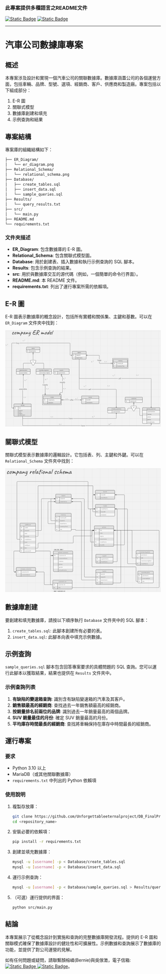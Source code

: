 ﻿### 此專案提供多種語言之README文件
[![Static Badge](https://img.shields.io/badge/lang-en-red)](https://github.com/Unforgettableeternalproject/DB_FinalProject/blob/main/README.md) [![Static Badge](https://img.shields.io/badge/lang-zh--tw-yellow)](https://github.com/Unforgettableeternalproject/DB_FinalProject/blob/main/README.zh-tw.md)

---

# 汽車公司數據庫專案

## 概述

本專案涉及設計和實現一個汽車公司的關聯數據庫。數據庫涵蓋公司的各個運營方面，包括車輛、品牌、型號、選項、經銷商、客戶、供應商和製造廠。專案包括以下組成部分：
1. E-R 圖
2. 關聯式模型
3. 數據庫創建和填充
4. 示例查詢和結果

## 專案結構

專案庫的組織結構如下：

```
├── ER_Diagram/
│   └── er_diagram.png
├── Relational_Schema/
│   └── relational_schema.png
├── Database/
│   ├── create_tables.sql
│   ├── insert_data.sql
│   └── sample_queries.sql
├── Results/
│   └── query_results.txt
├── src/
│   └── main.py
├── README.md
└── requirements.txt
```

### 文件夾描述

- **ER_Diagram**: 包含數據庫的 E-R 圖。
- **Relational_Schema**: 包含關聯式模型圖。
- **Database**: 用於創建表、插入數據和執行示例查詢的 SQL 腳本。
- **Results**: 包含示例查詢的結果。
- **src**: 用於與數據庫交互的源代碼（例如，一個簡單的命令行界面）。
- **README.md**: 本 README 文件。
- **requirements.txt**: 列出了運行專案所需的依賴項。

## E-R 圖

E-R 圖表示數據庫的概念設計，包括所有實體和關係集、主鍵和基數。可以在 `ER_Diagram` 文件夾中找到：

![ER 圖](ER_Diagram/er_diagram.png)

## 關聯式模型

關聯式模型表示數據庫的邏輯設計。它包括表、列、主鍵和外鍵。可以在 `Relational_Schema` 文件夾中找到：

![關聯模式](Relational_Schema/relational_schema.png)

## 數據庫創建

要創建和填充數據庫，請按以下順序執行 `Database` 文件夾中的 SQL 腳本：

1. `create_tables.sql`: 此腳本創建所有必要的表。
2. `insert_data.sql`: 此腳本向表中填充示例數據。

## 示例查詢

`sample_queries.sql` 腳本包含回答專案要求的具體問題的 SQL 查詢。您可以運行此腳本以獲取結果，結果也提供在 `Results` 文件夾中。

### 示例查詢列表

1. **有缺陷的變速箱查詢**: 識別含有缺陷變速箱的汽車及其客戶。
2. **銷售額最高的經銷商**: 查找過去一年銷售額最高的經銷商。
3. **按銷量排名前兩位的品牌**: 識別過去一年銷量最高的兩個品牌。
4. **SUV 銷量最佳的月份**: 確定 SUV 銷量最高的月份。
5. **平均庫存時間最長的經銷商**: 查找將車輛保持在庫存中時間最長的經銷商。

## 運行專案

### 要求

- Python 3.10 以上
- MariaDB（或其他關聯數據庫）
- `requirements.txt` 中列出的 Python 依賴項

### 使用說明

1. 複製存放庫：
   ```bash
   git clone https://github.com/Unforgettableeternalproject/DB_FinalProject
   cd <repository_name>
   ```
2. 安裝必要的依賴項：
   ```bash
   pip install -r requirements.txt
   ```
3. 創建並填充數據庫：
   ```bash
   mysql -u [username] -p < Database/create_tables.sql
   mysql -u [username] -p < Database/insert_data.sql
   ```
4. 運行示例查詢：
   ```bash
   mysql -u [username] -p < Database/sample_queries.sql > Results/query_results.txt
   ```
5. （可選）運行提供的界面：
   ```bash
   python src/main.py
   ```

## 結論

本專案展示了從概念設計到實施和查詢的完整數據庫開發流程。提供的 E-R 圖和關聯模式確保了數據庫設計的健壯性和可擴展性。示例數據和查詢展示了數據庫的功能，並提供了對公司運營的見解。

如有任何問題或疑問，請聯繫顏榕嶙(Bernie)與吳傢澂，電子信箱: [![Static Badge](https://img.shields.io/badge/mail-Bernie-blue)
](mailto:ptyc4076@gmail.com) [![Static Badge](https://img.shields.io/badge/mail-Charlie-green)](mailto:charlie930320@gmail.com)。